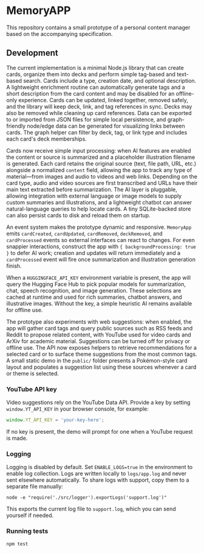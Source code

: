 # MemoryAPP

This repository contains a small prototype of a personal content manager based on the accompanying specification.

## Development

The current implementation is a minimal Node.js library that can create cards, organize them into decks and perform simple tag-based and text-based search. Cards include a type, creation date, and optional description. A lightweight enrichment routine can automatically generate tags and a short description from the card content and may be disabled for an offline-only experience. Cards can be updated, linked together, removed safely, and the library will keep deck, link, and tag references in sync. Decks may also be removed while cleaning up card references. Data can be exported to or imported from JSON files for simple local persistence, and graph-friendly node/edge data can be generated for visualizing links between cards.
The graph helper can filter by deck, tag, or link type and includes each card's deck memberships.

Cards now receive simple input processing: when AI features are enabled the content or source is summarized and a placeholder illustration filename is generated. Each card retains the original source (text, file path, URL, etc.) alongside a normalized `content` field, allowing the app to track any type of material—from images and audio to videos and web links. Depending on the card type, audio and video sources are first transcribed and URLs have their main text extracted before summarization. The AI layer is pluggable, allowing integration with external language or image models to supply custom summaries and illustrations, and a lightweight chatbot can answer natural-language queries to help locate cards. A tiny SQLite-backed store can also persist cards to disk and reload them on startup.

An event system makes the prototype dynamic and responsive. `MemoryApp` emits `cardCreated`, `cardUpdated`, `cardRemoved`, `deckRemoved`, and `cardProcessed` events so external interfaces can react to changes. For even snappier interactions, construct the app with `{ backgroundProcessing: true }` to defer AI work; creation and updates will return immediately and a `cardProcessed` event will fire once summarization and illustration generation finish.

When a `HUGGINGFACE_API_KEY` environment variable is present, the app will query the Hugging Face Hub to pick popular models for summarization, chat, speech recognition, and image generation. These selections are cached at runtime and used for rich summaries, chatbot answers, and illustrative images. Without the key, a simple heuristic AI remains available for offline use.

The prototype also experiments with web suggestions: when enabled, the app will gather card tags and query public sources such as RSS feeds and Reddit to propose related content, with YouTube used for video cards and ArXiv for academic material. Suggestions can be turned off for privacy or offline use. The API now exposes helpers to retrieve recommendations for a selected card or to surface theme suggestions from the most common tags. A small static demo in the `public/` folder presents a Pokémon-style card layout and populates a suggestion list using these sources whenever a card or theme is selected.

### YouTube API key

Video suggestions rely on the YouTube Data API. Provide a key by setting `window.YT_API_KEY` in your browser console, for example:

```js
window.YT_API_KEY = 'your-key-here';
```

If no key is present, the demo will prompt for one when a YouTube request is made.

### Logging

Logging is disabled by default. Set `ENABLE_LOGS=true` in the environment to enable log collection. Logs are written locally to `logs/app.log` and never sent elsewhere automatically. To share logs with support, copy them to a separate file manually:

```
node -e "require('./src/logger').exportLogs('support.log')"
```

This exports the current log file to `support.log`, which you can send yourself if needed.

### Running tests

```
npm test
```
